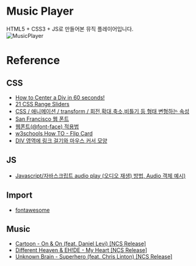 # Music Player
HTML5 + CSS3 + JS로 만들어본 뮤직 플레이어입니다.<br>
![MusicPlayer](https://user-images.githubusercontent.com/74192619/220341589-0ee96b9b-1532-4e03-9f6a-5d2d0a5902c6.gif)



# Reference
## CSS
- [How to Center a Div in 60 seconds!](https://youtube.com/shorts/tOctz4Fio3Q?feature=share)
- [21 CSS Range Sliders](https://freefrontend.com/css-range-sliders/)
- [CSS / 애니메이션 / transform / 회전,확대,축소,비틀기 등 형태 변형하는 속성](https://www.codingfactory.net/12593)
- [San Francisco 웹 폰트](https://foodchain.tistory.com/163)
- [웹폰트(@font-face) 적용법](https://webdir.tistory.com/56)
- [w3schools How TO - Flip Card](https://www.w3schools.com/howto/howto_css_flip_card.asp)
- [DIV 영역에 링크 걸기와 마우스 커서 모양](https://hajoung56.tistory.com/53)

## JS
- [Javascript/자바스크립트 audio play (오디오 재생) 방법, Audio 객체 예시)](https://mjmjmj98.tistory.com/31)

## Import
- [fontawesome](https://fontawesome.com/search?o=r&m=free)

## Music
- [Cartoon - On & On (feat. Daniel Levi) [NCS Release]](https://www.youtube.com/watch?v=K4DyBUG242c)
- [Different Heaven & EH!DE - My Heart [NCS Release]](https://www.youtube.com/watch?v=jK2aIUmmdP4)
- [Unknown Brain - Superhero (feat. Chris Linton) [NCS Release]](https://www.youtube.com/watch?v=LHvYrn3FAgI)